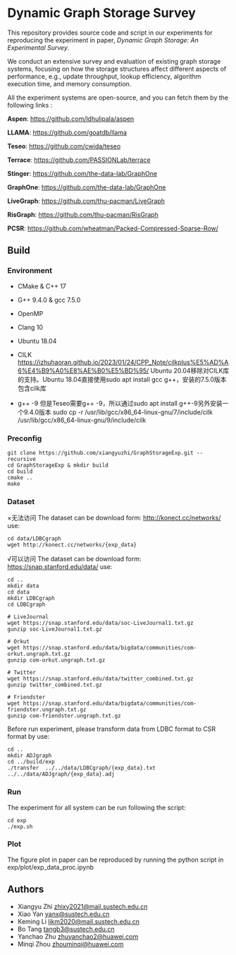 # Dynamic Graph Storage Survey

This repository provides source code and script in our experiments for reproducing
the experiment in paper, _Dynamic Graph Storage: An Experimental Survey_.

We conduct an extensive survey and evaluation of existing graph storage
systems, focusing on how the storage structures affect different
aspects of performance, e.g., update throughput, lookup efficiency,
algorithm execution time, and memory consumption.

All the experiment systems are open-source, and you can fetch them by the following
links :

**Aspen**: https://github.com/ldhulipala/aspen

**LLAMA**: https://github.com/goatdb/llama

**Teseo**: https://github.com/cwida/teseo

**Terrace**: https://github.com/PASSIONLab/terrace

**Stinger**: https://github.com/the-data-lab/GraphOne

**GraphOne**: https://github.com/the-data-lab/GraphOne

**LiveGraph**: https://github.com/thu-pacman/LiveGraph

**RisGraph**: https://github.com/thu-pacman/RisGraph

**PCSR**: https://github.com/wheatman/Packed-Compressed-Sparse-Row/

## Build

### Environment
- CMake & C++ 17
- G++ 9.4.0 & gcc 7.5.0
- OpenMP
- Clang 10

- Ubuntu 18.04
- CILK
https://izhuhaoran.github.io/2023/01/24/CPP_Note/cilkplus%E5%AD%A6%E4%B9%A0%E8%AE%B0%E5%BD%95/
Ubuntu 20.04移除对CILK库的支持。Ubuntu 18.04直接使用sudo apt install gcc g++，安装的7.5.0版本包含cilk库

- g++ -9
但是Teseo需要g++ -9，所以通过sudo apt install g++-9另外安装一个9.4.0版本
sudo cp -r /usr/lib/gcc/x86_64-linux-gnu/7/include/cilk /usr/lib/gcc/x86_64-linux-gnu/9/include/cilk

### Preconfig

```
git clone https://github.com/xiangyuzhi/GraphStorageExp.git --recursive
cd GraphStorageExp & mkdir build 
cd build
cmake ..
make
```

### Dataset

×无法访问
The dataset can be download form: http://konect.cc/networks/ use:

```
cd data/LDBCgraph
wget http://konect.cc/networks/{exp_data} 
```

√可以访问
The dataset can be download form: https://snap.stanford.edu/data/ use:

```
cd ..
mkdir data
cd data
mkdir LDBCgraph 
cd LDBCgraph

# LiveJournal
wget https://snap.stanford.edu/data/soc-LiveJournal1.txt.gz
gunzip soc-LiveJournal1.txt.gz

# Orkut
wget https://snap.stanford.edu/data/bigdata/communities/com-orkut.ungraph.txt.gz
gunzip com-orkut.ungraph.txt.gz

# Twitter
wget https://snap.stanford.edu/data/twitter_combined.txt.gz
gunzip twitter_combined.txt.gz

# Friendster
wget https://snap.stanford.edu/data/bigdata/communities/com-friendster.ungraph.txt.gz
gunzip com-friendster.ungraph.txt.gz
```

Before run experiment, please transform data from LDBC format to CSR format by use:

```
cd ..
mkdir ADJgraph
cd ../build/exp
./transfer  ../../data/LDBCgraph/{exp_data}.txt  ../../data/ADJgraph/{exp_data}.adj
```

### Run

The experiment for all system can be run following the script:

```
cd exp
./exp.sh
```

### Plot
The figure plot in paper can be reproduced by running the python script in 
exp/plot/exp_data_proc.ipynb

## Authors

- Xiangyu Zhi [zhixy2021@mail.sustech.edu.cn](zhixy2021@mail.sustech.edu.cn)
- Xiao Yan [yanx@sustech.edu.cn](yanx@sustech.edu.cn)
- Keming Li [likm2020@mail.sustech.edu.cn](likm2020@mail.sustech.edu.cn)
- Bo Tang [tangb3@sustech.edu.cn](tangb3@sustech.edu.cn)
- Yanchao Zhu [zhuyanchao2@huawei.com](zhuyanchao2@huawei.com)
- Minqi Zhou [zhouminqi@huawei.com](zhouminqi@huawei.com)



